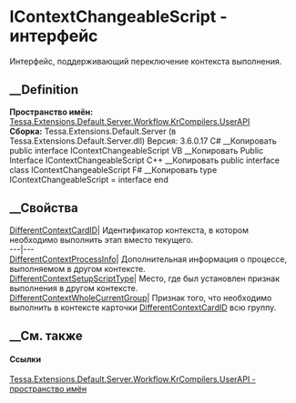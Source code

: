 # IContextChangeableScript - интерфейс
Интерфейс, поддерживающий переключение контекста выполнения.
## __Definition
 **Пространство имён:**
[Tessa.Extensions.Default.Server.Workflow.KrCompilers.UserAPI](N_Tessa_Extensions_Default_Server_Workflow_KrCompilers_UserAPI.htm)  
 **Сборка:** Tessa.Extensions.Default.Server (в
Tessa.Extensions.Default.Server.dll) Версия: 3.6.0.17
C# __Копировать
     public interface IContextChangeableScript
VB __Копировать
     Public Interface IContextChangeableScript
C++ __Копировать
     public interface class IContextChangeableScript
F# __Копировать
     type IContextChangeableScript = interface end
##  __Свойства
[DifferentContextCardID](P_Tessa_Extensions_Default_Server_Workflow_KrCompilers_UserAPI_IContextChangeableScript_DifferentContextCardID.htm)|
Идентификатор контекста, в котором необходимо выполнить этап вместо текущего.  
---|---  
[DifferentContextProcessInfo](P_Tessa_Extensions_Default_Server_Workflow_KrCompilers_UserAPI_IContextChangeableScript_DifferentContextProcessInfo.htm)|
Дополнительная информация о процессе, выполняемом в другом контексте.  
[DifferentContextSetupScriptType](P_Tessa_Extensions_Default_Server_Workflow_KrCompilers_UserAPI_IContextChangeableScript_DifferentContextSetupScriptType.htm)|
Место, где был установлен признак выполнения в другом контексте.  
[DifferentContextWholeCurrentGroup](P_Tessa_Extensions_Default_Server_Workflow_KrCompilers_UserAPI_IContextChangeableScript_DifferentContextWholeCurrentGroup.htm)|
Признак того, что необходимо выполнить в контексте карточки
[DifferentContextCardID](P_Tessa_Extensions_Default_Server_Workflow_KrCompilers_UserAPI_IContextChangeableScript_DifferentContextCardID.htm)
всю группу.  
## __См. также
#### Ссылки
[Tessa.Extensions.Default.Server.Workflow.KrCompilers.UserAPI - пространство
имён](N_Tessa_Extensions_Default_Server_Workflow_KrCompilers_UserAPI.htm)
